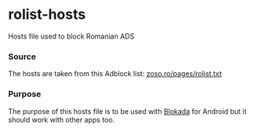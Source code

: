 # rolist-hosts
Hosts file used to block Romanian ADS

### Source
The hosts are taken from this Adblock list: [zoso.ro/pages/rolist.txt](https://www.zoso.ro/pages/rolist.txt)

### Purpose
The purpose of this hosts file is to be used with [Blokada](http://blokada.org) for Android but it should work with other apps too.
